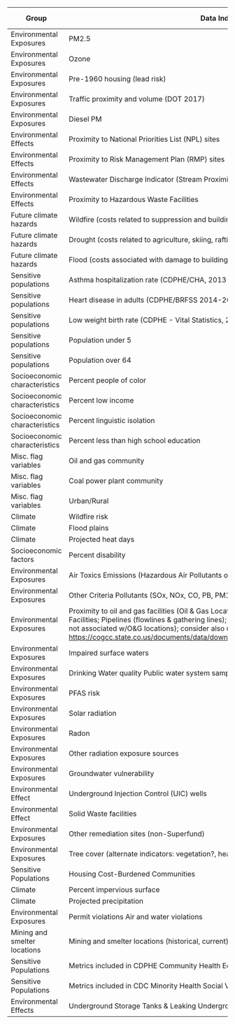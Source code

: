 | Group                         | Data Indicator                                                            | Collected | Function Develop |   |
|-------------------------------|---------------------------------------------------------------------------|-----------|------------------|---|
| Environmental Exposures       | PM2.5                                                                     | 0         | 0                |   |
| Environmental Exposures       | Ozone                                                                     | 0         | 0                |   |
| Environmental Exposures       | Pre-1960 housing (lead risk)                                              | 0         | 0                |   |
| Environmental Exposures       | Traffic proximity and volume (DOT 2017)                                   | 0         | 0                |   |
| Environmental Exposures       | Diesel PM                                                                 | 0         | 0                |   |
| Environmental Effects         | Proximity to National Priorities List (NPL) sites                         | 0         | 0                |   |
| Environmental Effects         | Proximity to Risk Management Plan (RMP) sites                             | 0         | 0                |   |
| Environmental Effects         | Wastewater Discharge Indicator (Stream Proximity and Toxic Concentration) | 0         | 0                |   |
| Environmental Effects         | Proximity to Hazardous Waste Facilities                                   | 0         | 0                |   |
| Future climate hazards        | Wildfire (costs related to suppression and buildings)                     | 0         | 0                |   |
| Future climate hazards        | Drought (costs related to agriculture, skiing, rafting)                   | 0         | 0                |   |
| Future climate hazards        | Flood (costs associated with damage to buildings and infrastructure)      | 0         | 0                |   |
| Sensitive populations         | Asthma hospitalization rate (CDPHE/CHA, 2013-2017)                        | 0         | 0                |   |
| Sensitive populations         | Heart disease in adults (CDPHE/BRFSS 2014-2017)                           | 0         | 0                |   |
| Sensitive populations         | Low weight birth rate (CDPHE - Vital Statistics, 2013-2017                | 0         | 0                |   |
| Sensitive populations         | Population under 5                                                        | 0         | 0                |   |
| Sensitive populations         | Population over 64                                                        | 0         | 0                |   |
| Socioeconomic characteristics | Percent people of color                                                   | 0         | 0                |   |
| Socioeconomic characteristics | Percent low income                                                        | 0         | 0                |   |
| Socioeconomic characteristics | Percent linguistic isolation                                              | 0         | 0                |   |
| Socioeconomic characteristics | Percent less than high school education                                   | 0         | 0                |   |
| Misc. flag variables          | Oil and gas community                                                     | 0         | 0                |   |
| Misc. flag variables          | Coal power plant community                                                | 0         | 0                |   |
| Misc. flag variables          | Urban/Rural                                                               | 0         | 0                |   |
| Climate                       | Wildfire risk                                                             |           | 0 |  |
| Climate                       | Flood plains                                                              | 0         |0  |  |
| Climate                       | Projected heat days |0  |0  |  |
| Socioeconomic factors         | Percent disability |0  |0  |  |
| Environmental Exposures       | Air Toxics Emissions (Hazardous Air Pollutants or "HAPs") |0  |0  |  |
| Environmental Exposures       | Other Criteria Pollutants (SOx, NOx, CO, PB, PM10) |0  |0  |  |
| Environmental Exposures       | Proximity to oil and gas facilities (Oil & Gas Locations; Centralized E&P Waste Management Facilities; Pipelines (flowlines & gathering lines); Open remediation projects; pits; maybe wells not associated w/O&G locations); consider also using COGCC water well data: https://cogcc.state.co.us/documents/data/downloads/environmental/WaterWellDownload.html  |0  |0  |  |
| Environmental Exposures       | Impaired surface waters |0  |0  |  |
| Environmental Exposures       | Drinking Water quality Public water system sample results |0  |0  |  |
| Environmental Exposures       | PFAS risk |0  |0  |  |
| Environmental Exposures       | Solar radiation |0  |0  |  |
| Environmental Exposures       | Radon |0  |0  |  |
| Environmental Exposures       | Other radiation exposure sources | 0 | 0 |   |
| Environmental Exposures       | Groundwater vulnerability |0  |0  |  |
| Environmental Effect          | Underground Injection Control (UIC) wells |0  |0  |  |
| Environmental Effect          | Solid Waste facilities | 0 | 0 |   |
| Environmental Exposures       | Other remediation sites (non-Superfund) |0  |0  |  |
| Environmental Exposures       | Tree cover (alternate indicators: vegetation?, heat surface data?) | 0 | 0 |   |
| Sensitive Populations         | Housing Cost-Burdened Communities |0  |0  |  |
| Climate                       | Percent impervious surface | 0 | 0 |   |
| Climate                       | Projected precipitation |0  |0  |  |
| Environmental Exposures       | Permit violations Air and water violations | 0 | 0 |   |
| Mining and smelter locations  | Mining and smelter locations (historical, current) | 0 | 0 |   |
| Sensitive Populations         | Metrics included in CDPHE Community Health Equity Map |0  |0  |  |
| Sensitive Populations         | Metrics included in CDC Minority Health Social Vulnerability Index | 0 | 0 |   |
| Environmental Effects         | Underground Storage Tanks & Leaking Underground Storage Tanks |  |  |  |
